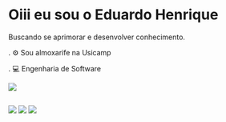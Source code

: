 # Oiii eu sou o Eduardo Henrique
Buscando se aprimorar e desenvolver conhecimento.

. ⚙️ Sou almoxarife na Usicamp

. 💻 Engenharia de Software

<picture>
  <source
    srcset="https://github-readme-stats.vercel.app/api?username=EduardoHenrique&show_icons=true&theme=omni"
    media="(prefers-color-scheme: dark)"
  />
  <source
    srcset="https://github-readme-stats.vercel.app/api?username=EduardoHenrique&show_icons=true"
    media="(prefers-color-scheme: omni), (prefers-color-scheme: omni)"
  />
  <img src="https://github-readme-stats.vercel.app/api?username=EduardoHenrique&show_icons=true" />
</picture>
  
  ##
 
<div> 
  <a href="https://www.instagram.com/eduardo22silvad/" target="_blank"><img src="https://img.shields.io/badge/-Instagram-%23E4405F?style=for-the-badge&logo=instagram&logoColor=white" target="_blank"></a>
  <a href="https://www.linkedin.com/in/eduardo-henrique22h/"_blank"><img src="https://img.shields.io/badge/-LinkedIn-%230077B5?style=for-the-badge&logo=linkedin&logoColor=wh"></a>
  <a href = "eduardos22h@gmail.com"><img src="https://img.shields.io/badge/-Gmail-%23333?style=for-the-badge&logo=gmail&logoColor=white" target="_blank"></a>
    
